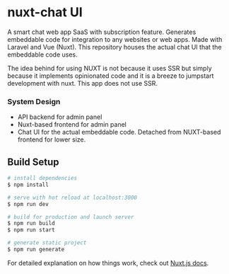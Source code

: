 # nuxt-chat UI
A smart chat web app SaaS with subscription feature. Generates embeddable code for integration to any websites or web apps.
Made with Laravel and Vue (Nuxt). This repository houses the actual chat UI that the embeddable code uses.


The idea behind for using NUXT is not because it uses SSR but simply because it implements opinionated code and it is a breeze to jumpstart development with nuxt.
This app does not use SSR.

### System Design
- API backend for admin panel
- Nuxt-based frontend for admin panel
- Chat UI for the actual embeddable code. Detached from NUXT-based frontend for lower size.

## Build Setup

```bash
# install dependencies
$ npm install

# serve with hot reload at localhost:3000
$ npm run dev

# build for production and launch server
$ npm run build
$ npm run start

# generate static project
$ npm run generate
```

For detailed explanation on how things work, check out [Nuxt.js docs](https://nuxtjs.org).
